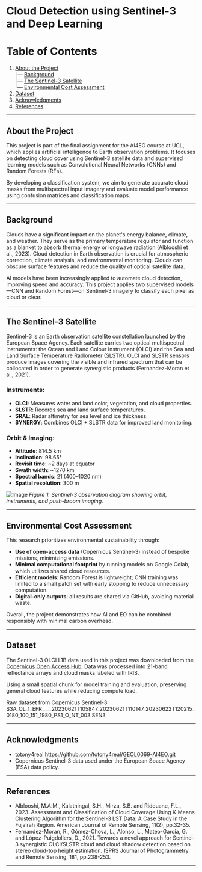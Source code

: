 #  Cloud Detection using Sentinel-3 and Deep Learning

#  Table of Contents

1. [About the Project](#about-the-project)  
   ├─ [Background](#background)  
   ├─ [The Sentinel-3 Satellite](#the-sentinel-3-satellite)  
   └─ [Environmental Cost Assessment](#environmental-cost-assessment)  
2. [Dataset](#dataset)   
3. [Acknowledgments](#acknowledgments)  
4. [References](#references)  

---

##  About the Project

This project is part of the final assignment for the AI4EO course at UCL, which applies artificial intelligence to Earth observation problems. It focuses on detecting cloud cover using Sentinel-3 satellite data and supervised learning models such as Convolutional Neural Networks (CNNs) and Random Forests (RFs).

By developing a classification system, we aim to generate accurate cloud masks from multispectral input imagery and evaluate model performance using confusion matrices and classification maps.

---

##  Background

Clouds have a significant impact on the planet's energy balance, climate, and weather. They serve as the primary temperature regulator and function as a blanket to absorb thermal energy or longwave radiation (Alblooshi et al., 2023). Cloud detection in Earth observation is crucial for atmospheric correction, climate analysis, and environmental monitoring. Clouds can obscure surface features and reduce the quality of optical satellite data. 

AI models have been increasingly applied to automate cloud detection, improving speed and accuracy. This project applies two supervised models—CNN and Random Forest—on Sentinel-3 imagery to classify each pixel as cloud or clear.

---

##  The Sentinel-3 Satellite

Sentinel-3 is an Earth observation satellite constellation launched by the European Space Agency. Each satellite carries two optical multispectral instruments: the Ocean and Land Colour Instrument (OLCI) and the Sea and Land Surface Temperature Radiometer (SLSTR). OLCI and SLSTR sensors produce images covering the visible and infrared spectrum that can be collocated in order to generate synergistic products (Fernandez-Moran et al., 2021).

### Instruments:
- **OLCI**: Measures water and land color, vegetation, and cloud properties.
- **SLSTR**: Records sea and land surface temperatures.
- **SRAL**: Radar altimetry for sea level and ice thickness.
- **SYNERGY**: Combines OLCI + SLSTR data for improved land monitoring.

### Orbit & Imaging:
- **Altitude**: 814.5 km  
- **Inclination**: 98.65°  
- **Revisit time**: ~2 days at equator  
- **Swath width**: ~1270 km  
- **Spectral bands**: 21 (400–1020 nm)  
- **Spatial resolution**: 300 m  

![Image](https://github.com/user-attachments/assets/ac35a764-c6ae-402b-806a-1b5f86be6aae) 
*Figure 1. Sentinel-3 observation diagram showing orbit, instruments, and push-broom imaging.*

---

## Environmental Cost Assessment

This research prioritizes environmental sustainability through:

- **Use of open-access data** (Copernicus Sentinel-3) instead of bespoke missions, minimizing emissions.
- **Minimal computational footprint** by running models on Google Colab, which utilizes shared cloud resources.
- **Efficient models**: Random Forest is lightweight; CNN training was limited to a small patch set with early stopping to reduce unnecessary computation.
- **Digital-only outputs**: all results are shared via GitHub, avoiding material waste.

Overall, the project demonstrates how AI and EO can be combined responsibly with minimal carbon overhead.


---

##  Dataset

The Sentinel-3 OLCI L1B data used in this project was downloaded from the [Copernicus Open Access Hub](https://dataspace.copernicus.eu/). Data was processed into 21-band reflectance arrays and cloud masks labeled with IRIS.

Using a small spatial chunk for model training and evaluation, preserving general cloud features while reducing compute load.

Raw dataset from Copernicus Sentinel-3: S3A_OL_1_EFR____20230621T105847_20230621T110147_20230622T120215_0180_100_151_1980_PS1_O_NT_003.SEN3

---

##  Acknowledgments

- totony4real https://github.com/totony4real/GEOL0069-AI4EO.git
- Copernicus Sentinel-3 data used under the European Space Agency (ESA) data policy.

---

##  References

- Alblooshi, M.A.M., Kalathingal, S.H., Mirza, S.B. and Ridouane, F.L., 2023. Assessment and Classification of Cloud Coverage Using K-Means Clustering Algorithm for the Sentinel-3 LST Data: A Case Study in the Fujairah Region. American Journal of Remote Sensing, 11(2), pp.32-35.    
- Fernandez-Moran, R., Gómez-Chova, L., Alonso, L., Mateo-García, G. and López-Puigdollers, D., 2021. Towards a novel approach for Sentinel-3 synergistic OLCI/SLSTR cloud and cloud shadow detection based on stereo cloud-top height estimation. ISPRS Journal of Photogrammetry and Remote Sensing, 181, pp.238-253.

---

